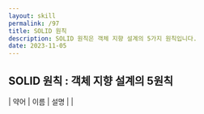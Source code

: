 ```yaml
---
layout: skill
permalink: /97
title: SOLID 원칙
description: SOLID 원칙은 객체 지향 설계의 5가지 원칙입니다.
date: 2023-11-05
---
```



## SOLID 원칙 : 객체 지향 설계의 5원칙

| 약어 | 이름 | 설명 |
| 